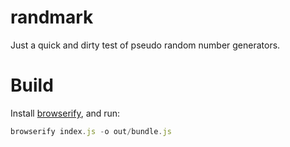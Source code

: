 randmark
========

Just a quick and dirty test of pseudo random number generators.


Build
=====
Install [browserify](http://browserify.org/), and run:

``` js
browserify index.js -o out/bundle.js
```

